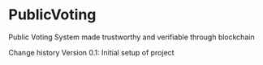 # PublicVoting
Public Voting System made trustworthy and verifiable through blockchain

Change history
Version 0.1:
Initial setup of project
